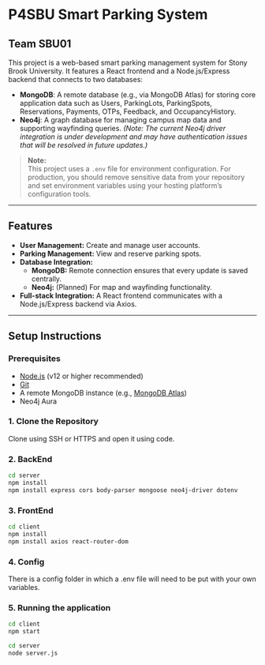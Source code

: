 # P4SBU Smart Parking System
## Team SBU01
This project is a web-based smart parking management system for Stony Brook University. It features a React frontend and a Node.js/Express backend that connects to two databases:
- **MongoDB**: A remote database (e.g., via MongoDB Atlas) for storing core application data such as Users, ParkingLots, ParkingSpots, Reservations, Payments, OTPs, Feedback, and OccupancyHistory.
- **Neo4j**: A graph database for managing campus map data and supporting wayfinding queries. *(Note: The current Neo4j driver integration is under development and may have authentication issues that will be resolved in future updates.)*

> **Note:**  
> This project uses a `.env` file for environment configuration. For production, you should remove sensitive data from your repository and set environment variables using your hosting platform’s configuration tools.

---




## Features

- **User Management:** Create and manage user accounts.
- **Parking Management:** View and reserve parking spots.
- **Database Integration:**  
  - **MongoDB:** Remote connection ensures that every update is saved centrally.  
  - **Neo4j:** (Planned) For map and wayfinding functionality.
- **Full-stack Integration:** A React frontend communicates with a Node.js/Express backend via Axios.

---


## Setup Instructions

### Prerequisites

- [Node.js](https://nodejs.org/) (v12 or higher recommended)
- [Git](https://git-scm.com/)
- A remote MongoDB instance (e.g., [MongoDB Atlas](https://www.mongodb.com/cloud/atlas))
- Neo4j Aura 

### 1. Clone the Repository
Clone using SSH or HTTPS and open it using code.
### 2. BackEnd
```bash
cd server 
npm install
npm install express cors body-parser mongoose neo4j-driver dotenv
```
### 3. FrontEnd
```bash
cd client 
npm install
npm install axios react-router-dom
```
### 4. Config

There is a config folder in which a .env file will need to be put with your own variables.

### 5. Running the application
```bash
cd client 
npm start
```
```bash
cd server
node server.js
```




